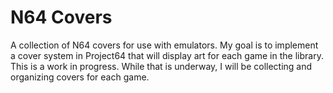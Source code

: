 # N64 Covers

A collection of N64 covers for use with emulators. My goal is to implement a cover system in Project64 that will display art for each game in the library. This is a work in progress. While that is underway, I will be collecting and organizing covers for each game.